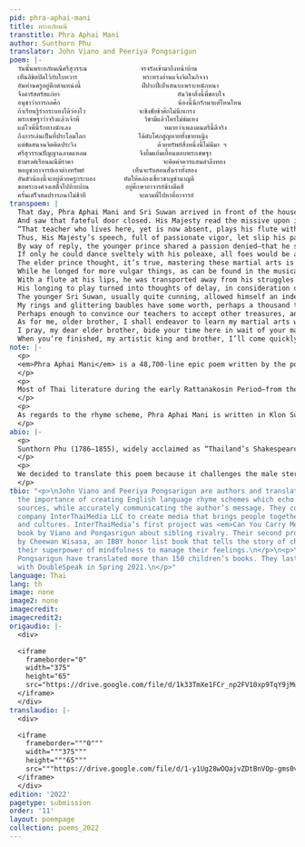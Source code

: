 ```yaml
---
pid: phra-aphai-mani
title: พระอภัยมณี
transtitle: Phra Aphai Mani
author: Sunthorn Phu
translator: John Viano and Peeriya Pongsarigun
poem: |-
  วันนั้นพระอภัยมณีศรีสุวรรณ             จรจรัลเข้ามาถึงหน้าบ้าน
  เห็นลิขิตปิดไว้กับใบทวาร                พระทรงอ่านแจ้งจิตในกิจจา
  อันท่านครูอยู่ตึกตำแหน่งนี้               ฝีปากปี่เป่าเสนาะเพราะหนักหนา
  จึงดำรัสตรัสแก่ยา                             อันวิชาสิ่งนี้พี่ชอบใจ
  อนุชาว่าการกลศึก                             น้องนี้นึกรักมาแต่ไหนไหน
  ถ้าเรียนรู้รำกระบองได้ว่องไว             จะชิงชัยข้าศึกไม่นึกเกรง
  พระเชษฐาว่าจริงแล้วเจ้าพี่                วิชามีแล้วใครไม่ข่มเหง
  แต่ใจพี่นี้รักทางนักเลง                       หมายว่าเพลงดนตรีนี้ดีจริง
  ถึงการเล่นเป็นที่ประโลมโลก             ได้ดับโศกสูญหายทั้งชายหญิง
  แต่ขัดสนจนจิตคิดประวิง                    ด้วยทรัพย์สิ่งหนึ่งนี้ไม่มีมา ฯ
  ศรีสุวรรณปัญญาฉลาดแหลม             จึงยิ้มแย้มเยื้อนตอบพระเชษฐา
  ธำมรงค์เรือนมณีมีราคา                      จะคิดค่าควรแสนตำลึงทอง
  พอบูชาอาจารย์เอาต่างทรัพย์            เห็นจะรับสอนสั่งเราทั้งสอง
  อันตัวน้องนี้จะอยู่ด้วยครูกระบอง       หัดให้คล่องเชี่ยวชาญชำนาญดี
  ขอพระองค์จงเสด็จไปท้ายบ้าน         อยู่ศึกษาอาจารย์ข้างดีดสี
  ครั้นเสร็จสมปรารถนาไม่ช้าที             จะตามพี่ไปหาที่อาจารย์
transpoem: |
  That day, Phra Aphai Mani and Sri Suwan arrived in front of the house
  And saw that fateful door closed. His Majesty read the missive upon it, proving it is the house of a musical maestro.
  “That teacher who lives here, yet is now absent, plays his flute with sonorousness equal to his seriousness.”
  Thus, His Majesty’s speech, full of passionate vigor, let slip his passion for the musical arts.
  By way of reply, the younger prince shared a passion denied­—that he should deign to learn the art of war.
  If only he could dance sveltely with his poleaxe, all foes would be at his fearless mercy.
  The elder prince thought, it’s true, mastering these martial arts is a virtue unassailable.
  While he longed for more vulgar things, as can be found in the musical arts, the old master’s song crept into his heart.
  With a flute at his lips, he was transported away from his struggles as notions of manliness and womanliness faded into the musical void.
  His longing to play turned into thoughts of delay, in consideration of what treasure he needed to pay to learn to make song.
  The younger Sri Suwan, usually quite cunning, allowed himself an indelicate grin in answer to his elder brother.
  My rings and glittering baubles have some worth, perhaps a thousand talent-weights of gold—
  Perhaps enough to convince our teachers to accept other treasures, and accept us as students both.
  As for me, older brother, I shall endeavor to learn my martial arts well to master my poleaxe professionally.
  I pray, my dear elder brother, bide your time here in wait of your maestro.
  When you’re finished, my artistic king and brother, I’ll come quickly to meet you here at your maestro’s place.
note: |-
  <p>
  <em>Phra Aphai Mani</em> is a 48,700-line epic poem written by the poet Sunthorn Phu between 1821 and 1845. The male protagonist of the poem is Phra Aphai Mani, a keen musician who plays the flute. Nineteenth-century Thai literature was often centered on male warrior figures known for their martial prowess. For example, <em>I-nao</em>, written during the early Rattanakosin Period, portrays the titular protagonist as an expert in the use of daggers. <em>Kraithong</em> by King Rama II is about a hero who kills crocodiles. <em>Khobut</em>, written by Sunthorn Phu during the reign of King Rama I, is about Kobut, the son of the Sun, who has special power to resurrect the dead. <em>Singha Krai Phop</em>, also written by Sunthorn Phu during the reign of King Rama II and III, is about a child raised by a giant demon who drinks milk from a lion during infancy.
  </p>
  <p>
  Most of Thai literature during the early Rattanakosin Period—from the reign of King Rama to that of King Rama IV—was written by or for the monarchy. Therefore, the masculine stereotype was emphasized to glorify the King’s power. Male characters were usually heroes and warriors who protected their kingdom. <em>Phra Aphai Mani</em> is different. Originally, Sunthorn Phu wrote the poem due to financial issues, as he was imprisoned after injuring a high-ranking officer. He had the freedom to break such stereotypes. He depicted Phra Aphai Mani as a musician who does not have any superpowers or martial skills. He uses his musical mastery to charm and flirt with women. He is not a fighter and is rather sentimental. In fact, Phra Aphai Mani echoes the personality of Sunthorn Phu himself in many ways. For instance, Sunthorn Phu was famously known as an alcoholic who, when drunk, followed his feelings and passions rather than rationality. Sunthorn Phu was also an incorrigible flirt and had two wives and numerous lovers. In much the same way, Phra Aphai Mani has five wives.
  </p>
  <p>
  As regards to the rhyme scheme, Phra Aphai Mani is written in Klon Suphap. Each line consists of seven to nine syllables. Each stanza has two lines and each line is divided into two clauses. There is a complex set of rhymes, and Sunthorn Phu’s signature scheme of internal rhyming adds complication to it. He rhymes the syllables within each clause as opposed to rhyming across clauses.
  </p>
abio: |-
  <p>
  Sunthorn Phu (1786–1855), widely acclaimed as “Thailand’s Shakespeare,” lived during the Rattanakosin Period between the reigns of King Rama I and King Rama IV. He was famous for his epic poetry and memoirs. He invented “internal rhyming” — rhymes within each half-line in addition to the standard Klon Suphap rhyme scheme — which became his signature. In 1986, he was honored by UNESCO as a world poet, and Thai children study his poems to this day.
  </p>
  <p>
  We decided to translate this poem because it challenges the male stereotype of warriorship. Sunthorn Phu rejects this stereotype by portraying the lead character, Phra Aphai Mani, as a keen musician instead of a great warrior. We would also like to raise awareness of the works of Thailand’s most celebrated author — Amazon currently has only one listing for Phu’s work. It is nonetheless challenging to transfer the beautiful rhymes of Thai into another language, and most of Sunthorn Phu’s works are lengthy.
  </p>
tbio: "<p>\nJohn Viano and Peeriya Pongsarigun are authors and translators who value
  the importance of creating English language rhyme schemes which echo that of their
  sources, while accurately communicating the author’s message. They co-founded the
  company InterThaiMedia LLC to create media that brings people together across languages
  and cultures. InterThaiMedia’s first project was <em>Can You Carry Me?</em>, a children’s
  book by Viano and Pongasrigun about sibling rivalry. Their second project was <em>Calm</em>
  by Cheewan Wisasa, an IBBY honor list book that tells the story of children using
  their superpower of mindfulness to manage their feelings.\n</p>\n<p>\r\nViano and
  Pongsarigun have translated more than 150 children’s books. They last published
  with DoubleSpeak in Spring 2021.\n</p>"
language: Thai
lang: th
image: none
image2: none
imagecredit: 
imagecredit2: 
origaudio: |-
  <div>

  <iframe
    frameborder="0"
    width="375"
    height="65"
    src="https://drive.google.com/file/d/1k33TmXe1FCr_np2FV10xp9TqY9jMuxH6/preview">
  </iframe>
  </div>
translaudio: |-
  <div>

  <iframe
    frameborder="""0"""
    width="""375"""
    height="""65"""
    src="""https://drive.google.com/file/d/1-y1Ug28wOQajvZDtBnVOp-gms0vWTRJk/preview""">
  </iframe>
  </div>
edition: '2022'
pagetype: submission
order: '11'
layout: poempage
collection: poems_2022
---
```

